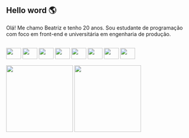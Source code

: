 ## Hello word 🌎

Olá! Me chamo Beatriz e tenho 20 anos. Sou estudante de programação com foco em front-end e universitária em engenharia de produção.

##

<div style="display: inline_block">
  <img align="center" height="30" width="40" src="https://cdn.jsdelivr.net/gh/devicons/devicon/icons/vscode/vscode-original.svg"/>
  <img align="center" height="30" width="40" src="https://cdn.jsdelivr.net/gh/devicons/devicon/icons/git/git-original.svg" />
  <img align="center" height="30" width="40" src="https://cdn.jsdelivr.net/gh/devicons/devicon/icons/canva/canva-original.svg" />
  <img align="center" height="30" width="40" src="https://cdn.jsdelivr.net/gh/devicons/devicon/icons/c/c-plain.svg" />
  <img align="center" height="30" width="40" src="https://cdn.jsdelivr.net/gh/devicons/devicon/icons/python/python-original.svg" />
  <img align="center" height="30" width="40" src="https://cdn.jsdelivr.net/gh/devicons/devicon/icons/html5/html5-plain.svg" />
  <img align="center" height="30" width="40" src="https://cdn.jsdelivr.net/gh/devicons/devicon/icons/css3/css3-plain.svg" />
  <img align="center" height="30" width="40" src="https://cdn.jsdelivr.net/gh/devicons/devicon/icons/javascript/javascript-plain.svg" />
</div><br>

<div>
  <a hfef="https://github.com/Beatriz-Braz">
  <img height="180em" src="https://github-readme-stats.vercel.app/api?username=Beatriz-Braz&show_icons=true&theme=vue" />
  <img height="180em" src="https://github-readme-stats.vercel.app/api/top-langs/?username=Beatriz-Braz&show_icons=true&theme=vue" />
</div>

##
